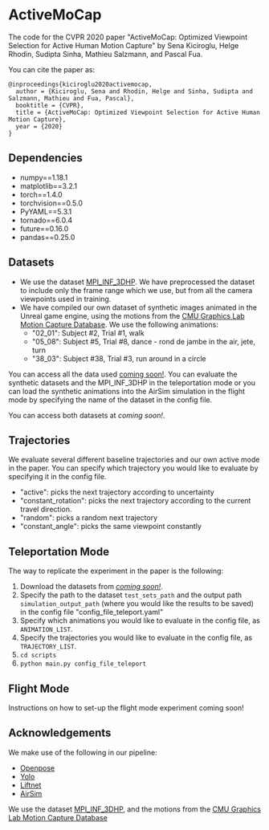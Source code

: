 # ActiveMoCap

The code for the CVPR 2020 paper "ActiveMoCap: Optimized Viewpoint Selection for Active Human Motion Capture" by Sena Kiciroglu, Helge Rhodin, Sudipta Sinha, Mathieu Salzmann, and Pascal Fua.

You can cite the paper as: 

    @inproceedings{kiciroglu2020activemocap,
      author = {Kiciroglu, Sena and Rhodin, Helge and Sinha, Sudipta and Salzmann, Mathieu and Fua, Pascal},
      booktitle = {CVPR},
      title = {ActiveMoCap: Optimized Viewpoint Selection for Active Human Motion Capture},
      year = {2020}
    }


## Dependencies

* numpy==1.18.1
* matplotlib==3.2.1
* torch==1.4.0
* torchvision==0.5.0
* PyYAML==5.3.1
* tornado==6.0.4
* future==0.16.0
* pandas==0.25.0

## Datasets
     
* We use the dataset [MPI_INF_3DHP](http://gvv.mpi-inf.mpg.de/3dhp-dataset/). We have preprocessed the dataset to include only the frame range which we use, but from all the camera viewpoints used in training.  
* We have compiled our own dataset of synthetic images animated in the Unreal game engine, using the motions from the [CMU Graphics Lab Motion Capture Database](http://mocap.cs.cmu.edu). We use the following animations: 
    - "02_01": Subject #2, Trial #1, walk
    - "05_08": Subject #5, Trial #8, dance - rond de jambe in the air, jete, turn
    - "38_03": Subject #38, Trial #3, run around in a circle

You can access all the data used [coming soon!](http://github.com/senakicir/ActiveMoCap).
You can evaluate the synthetic datasets and the MPI_INF_3DHP in the teleportation mode or you can load the synthetic animations into the AirSim simulation in the flight mode by specifying the name of the dataset in the config file.

You can access both datasets at *coming soon!*. 

## Trajectories

We evaluate several different baseline trajectories and our own active mode in the paper. You can specify which trajectory you would like to evaluate by specifying it in the config file. 
* "active": picks the next trajectory according to uncertainty
* "constant_rotation": picks the next trajectory according to the current travel direction.
* "random": picks a random next trajectory
* "constant_angle": picks the same viewpoint constantly

## Teleportation Mode
    
The way to replicate the experiment in the paper is the following:
1. Download the datasets from [*coming soon!*](http://github.com/senakicir/ActiveMoCap).  
2. Specify the path to the dataset `test_sets_path` and the output path `simulation_output_path` (where you would like the results to be saved) in the config file "config_file_teleport.yaml"
3. Specify which animations you would like to evaluate in the config file, as `ANIMATION_LIST`.
4. Specify the trajectories you would like to evaluate in the config file, as `TRAJECTORY_LIST`. 
5. `cd scripts`
6. `python main.py config_file_teleport`


## Flight Mode

Instructions on how to set-up the flight mode experiment coming soon!

## Acknowledgements

We make use of the following in our pipeline:

* [Openpose](https://github.com/CMU-Perceptual-Computing-Lab/openpose)
* [Yolo](https://pjreddie.com/darknet/yolo/) 
* [Liftnet]()
* [AirSim](https://github.com/microsoft/AirSim)

We use the dataset [MPI_INF_3DHP](http://gvv.mpi-inf.mpg.de/3dhp-dataset/), and the motions from the [CMU Graphics Lab Motion Capture Database](http://mocap.cs.cmu.edu)